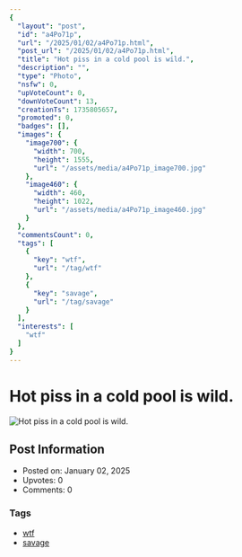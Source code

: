 ```yaml
---
{
  "layout": "post",
  "id": "a4Po71p",
  "url": "/2025/01/02/a4Po71p.html",
  "post_url": "/2025/01/02/a4Po71p.html",
  "title": "Hot piss in a cold pool is wild.",
  "description": "",
  "type": "Photo",
  "nsfw": 0,
  "upVoteCount": 0,
  "downVoteCount": 13,
  "creationTs": 1735805657,
  "promoted": 0,
  "badges": [],
  "images": {
    "image700": {
      "width": 700,
      "height": 1555,
      "url": "/assets/media/a4Po71p_image700.jpg"
    },
    "image460": {
      "width": 460,
      "height": 1022,
      "url": "/assets/media/a4Po71p_image460.jpg"
    }
  },
  "commentsCount": 0,
  "tags": [
    {
      "key": "wtf",
      "url": "/tag/wtf"
    },
    {
      "key": "savage",
      "url": "/tag/savage"
    }
  ],
  "interests": [
    "wtf"
  ]
}
---
```


# Hot piss in a cold pool is wild.

![Hot piss in a cold pool is wild.](/assets/media/a4Po71p_image700.jpg)

## Post Information

- Posted on: January 02, 2025
- Upvotes: 0
- Comments: 0

### Tags

- [wtf](/tag/wtf)
- [savage](/tag/savage)
